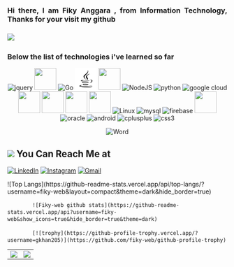 
<h3 align="justify"> Hi there, I am Fiky Anggara , from Information Technology, Thanks for your visit my github   <h3>
<img src='https://visitor-badge.laobi.icu/badge?page_id=fiky-web.fiky-web')>
<h3>Below the list of technologies i've learned so far</h3>
    <p align="center">
        <img src="https://raw.githubusercontent.com/vorillaz/devicons/master/!SVG/jquery_logo.svg" alt="jquery" width="50" height="50" />
        <img src="https://img.icons8.com/color/48/000000/javascript.png" width="50" height="50">
        <img src="https://www.vectorlogo.zone/logos/golang/golang-ar21.svg" alt="Go" height="50"/>
        <img src="https://raw.githubusercontent.com/vorillaz/devicons/master/!SVG/java.svg" alt="JAVA" width="50" height="50"/> 
        <img src="https://img.icons8.com/color/48/000000/html-5.png" width="50" height="50" />
        <img src="https://img.icons8.com/color/48/000000/nodejs.png" alt="NodeJS" width="50" height="50"/> 
        <img src="https://img.icons8.com/color/48/000000/python.png" alt="python" width="50" height="50"/>
        <img src="https://img.icons8.com/color/48/000000/google-cloud-platform.png" alt="google cloud"  width="50" height="50" /> 
        <img src="https://img.icons8.com/color/48/000000/flutter.png" height="50" width="50"/>
        <img src="https://img.icons8.com/color/48/000000/kotlin.png" height="50" width="50"/>
        <img src="https://img.icons8.com/color/48/000000/dart.png" width="50" height="50"/>
        <img src="https://img.icons8.com/ultraviolet/40/000000/xbox-r.png" height="50" width="50"/>
        <img src="https://img.icons8.com/color/48/000000/linux.png" alt="Linux"  width="50" height="50" />
        <img src="https://img.icons8.com/ios-filled/50/000000/mysql-logo.png" alt="mysql"  width="50" height="50" /> 
        <img src="https://img.icons8.com/color/48/000000/firebase.svg" alt="firebase"  width="50px" height="50" /> 
        <img src="https://img.icons8.com/fluent/40/000000/arduino.png" height="50" width="50"/>
        <img src="https://img.icons8.com/color/64/000000/oracle-logo.png" alt="oracle"  width="50" height="50" /> 
        <img src="https://img.icons8.com/fluent/48/000000/android-os.png" alt="android"  width="50" height="50" />
        <img src="https://img.icons8.com/color/48/000000/c-plus-plus-logo.png" alt="cplusplus"  width="50" height="50" />
        <img src="https://img.icons8.com/dusk/48/000000/css3.png" alt="css3"  width="50" height="50" />
       </p>
       <p align="center">
        <img src="https://media.giphy.com/media/VTtANKl0beDFQRLDTh/giphy.gif" alt="Word" width=650 height=350 />
        </p>
<table>
    <tr>
        <td>
            <img align='right' src = "https://github-readme-stats.vercel.app/api?username=fiky-web&show_icons=true&show_icons=true&title_color=fff&icon_color=0BB7F3&text_color=9f9f9f&bg_color=151515&line_height=25">
        </td>
        <td>
            <img align='left' src = "https://github-readme-stats.vercel.app/api/top-langs/?username=fiky-web&&layout=compact&show_icons=true&show_icons=true&title_color=fff&icon_color=0BB7F3&text_color=9f9f9f&bg_color=151515">
        </td>
    </tr>
            
## <img src="https://github.com/TheDudeThatCode/TheDudeThatCode/blob/master/Assets/hmm.gif" height="18px"> You Can Reach Me at 

<p>
  <a href="https://www.linkedin.com/in/fiky-anggara" target="_blank"><img alt="LinkedIn" src="https://img.shields.io/badge/linkedin-%230077B5.svg?&style=for-the-badge&logo=linkedin&logoColor=white" /></a>
    <a href="https://www.instagram.com/fikyanggara05/" target="_blank"><img alt="Instagram" src="https://img.shields.io/badge/instagram-%23E4405F.svg?&style=for-the-badge&logo=instagram&logoColor=white" /></a>  
  <a href="mailto:fikyanggara05@gmail.com" target="_blank"><img alt="Gmail" src="https://img.shields.io/badge/gmail-D14836?&style=for-the-badge&logo=gmail&logoColor=white" /></a>  

</p>
    ![Top Langs](https://github-readme-stats.vercel.app/api/top-langs/?username=fiky-web&layout=compact&theme=dark&hide_border=true)

            ![Fiky-web github stats](https://github-readme-stats.vercel.app/api?username=fiky-web&show_icons=true&hide_border=true&theme=dark)

            [![trophy](https://github-profile-trophy.vercel.app/?username=gkhan205)](https://github.com/fiky-web/github-profile-trophy)




